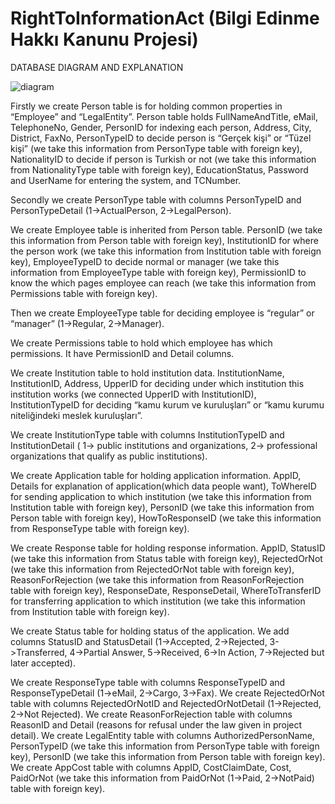 # RightToInformationAct (Bilgi Edinme Hakkı Kanunu Projesi)

DATABASE DIAGRAM AND EXPLANATION 

![diagram](https://github.com/sumeyrayanardag/RightToInformationAct/assets/45365584/40fc3fd9-c81e-47b8-ab58-f2679d9ca5f3)



Firstly we create Person table is for holding common properties in “Employee” and “LegalEntity”. Person table holds 
FullNameAndTitle, eMail, TelephoneNo, Gender, PersonID for indexing each person, Address, City, District, FaxNo, PersonTypeID to decide person is “Gerçek kişi” or “Tüzel kişi” (we take this information from PersonType table with foreign key),  NationalityID to decide if person is Turkish or not (we take this information from NationalityType table with foreign key), EducationStatus, Password and UserName for entering the system, and TCNumber.

Secondly we create PersonType table with columns PersonTypeID and PersonTypeDetail (1->ActualPerson, 2->LegalPerson).

We create Employee table is inherited from Person table. 
	PersonID (we take this information from Person table with foreign key), InstitutionID for where the person work (we take this information from Institution table with foreign key), EmployeeTypeID to decide normal or manager (we take this information from EmployeeType table with foreign key), PermissionID to know the which pages employee can reach (we take this information from Permissions table with foreign key).

Then we create EmployeeType table for deciding employee is “regular” or “manager” (1->Regular, 2->Manager).

We create Permissions table to hold which employee has which permissions. It have PermissionID and Detail columns.

We create Institution table to hold institution data.
	InstitutionName, InstitutionID, Address, UpperID for deciding under which institution this institution works (we connected UpperID with InstitutionID), InstitutionTypeID for deciding “kamu kurum ve kuruluşları” or “kamu kurumu niteliğindeki meslek kuruluşları”. 

We create InstitutionType table with columns InstitutionTypeID and InstitutionDetail ( 1-> public institutions and organizations, 2-> professional organizations that qualify as public institutions).

We create Application table for holding application information. 
	AppID, Details for explanation of application(which data people want), ToWhereID for sending application to which institution (we take this information from Institution table with foreign key), PersonID (we take this information from Person table with foreign key), HowToResponseID (we take this information from ResponseType table with foreign key).

We create Response table for holding response information.
	AppID, StatusID (we take this information from Status table with foreign key), RejectedOrNot (we take this information from RejectedOrNot table with foreign key), ReasonForRejection (we take this information from ReasonForRejection table with foreign key), ResponseDate, ResponseDetail, WhereToTransferID for transferring application to which institution (we take this information from Institution table with foreign key).

We create Status table for holding status of the application. We add columns StatusID and StatusDetail (1->Accepted, 2->Rejected, 3->Transferred, 4->Partial Answer, 5->Received, 6->In Action, 7->Rejected but later accepted).

We create ResponseType table with columns ResponseTypeID and ResponseTypeDetail (1->eMail, 2->Cargo, 3->Fax).
We create RejectedOrNot table with columns RejectedOrNotID and RejectedOrNotDetail (1->Rejected, 2->Not Rejected).
We create ReasonForRejection table with columns ReasonID and Detail (reasons for refusal under the law given in project detail).
We create LegalEntity table with columns AuthorizedPersonName, PersonTypeID (we take this information from PersonType table with foreign key), PersonID (we take this information from Person table with foreign key). 
We create AppCost table with columns AppID, CostClaimDate, Cost, PaidOrNot (we take this information from PaidOrNot (1->Paid, 2->NotPaid) table with foreign key).
